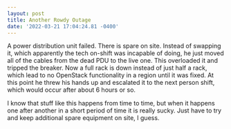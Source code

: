 ```yaml
--- 
layout: post 
title: Another Rowdy Outage 
date: '2022-03-21 17:04:24.81 -0400' 
--- 
```

A power distribution unit failed. There is spare on site. Instead of swapping it, which apparently the tech 
on-shift was incapable of doing, he just moved all of the cables from the dead PDU to the live one. This 
overloaded it and tripped the breaker. Now a full rack is down instead of just half a rack, which lead to no 
OpenStack functionality in a region until it was fixed. At this point he threw his hands up and escalated it to 
the next person shift, which would occur after about 6 hours or so. 

I know that stuff like this happens from time to time, but when it happens one after another in a short period 
of time it is really sucky. Just have to try and keep additional spare equipment on site, I guess. 
